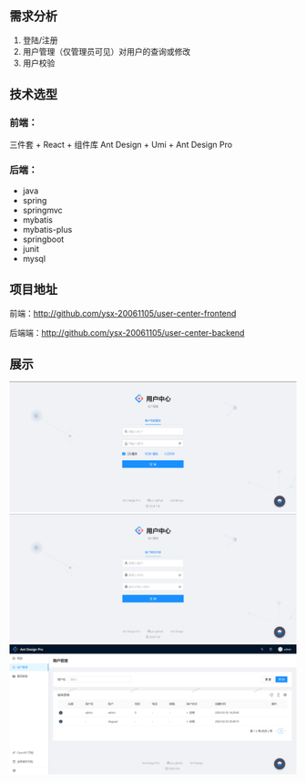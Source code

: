 ## 需求分析
1. 登陆/注册
2. 用户管理（仅管理员可见）对用户的查询或修改
3. 用户校验

## 技术选型

### 前端：

三件套 + React + 组件库 Ant Design + Umi + Ant Design Pro

### 后端：

- java
- spring
- springmvc
- mybatis
- mybatis-plus
- springboot
- junit
- mysql

## 项目地址
前端：http://github.com/ysx-20061105/user-center-frontend

后端端：http://github.com/ysx-20061105/user-center-backend


## 展示
![alt text](image.png)
![alt text](image-1.png)
![alt text](image-2.png)
